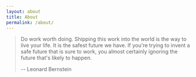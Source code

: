 ```yaml
---
layout: about
title: About
permalink: /about/
---
```


> Do work worth doing. Shipping this work into the world is the way to live your
> life. It is the safest future we have. If you're trying to invent a safe future
> that is sure to work, you almost certainly ignoring the future that's likely to
> happen.
>
> -- Leonard Bernstein
